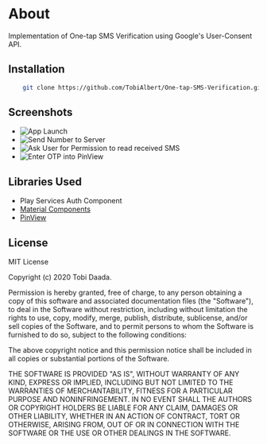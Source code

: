 # About
Implementation of One-tap SMS Verification using Google's User-Consent API.

## Installation
```bash
    git clone https://github.com/TobiAlbert/One-tap-SMS-Verification.git
```

## Screenshots
- ![App Launch](screenshots/SC_1.png)
- ![Send Number to Server](screenshots/SC_2.png)
- ![Ask User for Permission to read received SMS](screenshots/SC_3.png)
- ![Enter OTP into PinView](screenshots/SC_4.png)

## Libraries Used
- Play Services Auth Component
- [Material Components](https://material.io/develop/android/docs/getting-started/)
- [PinView](https://github.com/GoodieBag/Pinview)

## License
MIT License

Copyright (c) 2020 Tobi Daada.

Permission is hereby granted, free of charge, to any person obtaining a copy
of this software and associated documentation files (the "Software"), to deal
in the Software without restriction, including without limitation the rights
to use, copy, modify, merge, publish, distribute, sublicense, and/or sell
copies of the Software, and to permit persons to whom the Software is
furnished to do so, subject to the following conditions:

The above copyright notice and this permission notice shall be included in all
copies or substantial portions of the Software.

THE SOFTWARE IS PROVIDED "AS IS", WITHOUT WARRANTY OF ANY KIND, EXPRESS OR
IMPLIED, INCLUDING BUT NOT LIMITED TO THE WARRANTIES OF MERCHANTABILITY,
FITNESS FOR A PARTICULAR PURPOSE AND NONINFRINGEMENT. IN NO EVENT SHALL THE
AUTHORS OR COPYRIGHT HOLDERS BE LIABLE FOR ANY CLAIM, DAMAGES OR OTHER
LIABILITY, WHETHER IN AN ACTION OF CONTRACT, TORT OR OTHERWISE, ARISING FROM,
OUT OF OR IN CONNECTION WITH THE SOFTWARE OR THE USE OR OTHER DEALINGS IN THE
SOFTWARE.